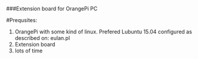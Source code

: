 ###Extension board for OrangePi PC

#Prequsites:
1. OrangePi with some kind of linux. Prefered Lubuntu 15.04 configured as described on: eulan.pl
2. Extension board
3. lots of time
